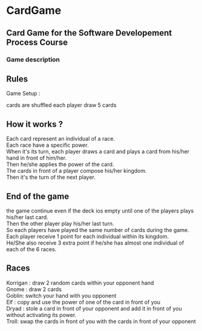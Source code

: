 # CardGame
## Card Game for the Software Developement Process Course

### Game description

## Rules
Game Setup : 

cards are shuffled 
each player draw 5 cards

## How it works ?
Each card represent an individual of a race.  
Each race have a specific power.  
When it's its turn, each player draws a card and plays a card from his/her hand in front of him/her.   
Then he/she applies the power of the card.  
The cards in front of a player compose his/her kingdom.  
Then it's the turn of the next player.  
## End of the game  

the game continue even if the deck ios empty until one of the players plays his/her last card.   
Then the other player play his/her last turn.   
So each players have played the same number of cards during the game.  
Each player receive 1 point for each individual within its kingdom.   
He/She also receive 3 extra point if he/she has almost one individual of each of the 6 races.  
## Races

Korrigan : draw 2 random cards within your opponent hand  
Gnome :  draw 2 cards  
Goblin: switch your hand with you opponent  
Elf : copy and use the power of one of the card in front of you  
Dryad : stole a card in front of your opponent and add it in front of you without activating its power.  
Troll: swap the cards in front of you with the cards in front of your opponent  

